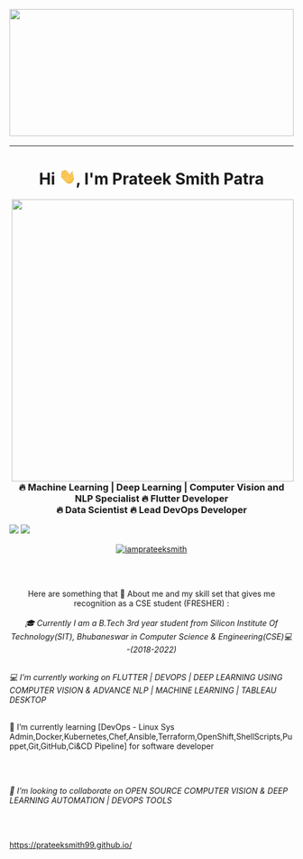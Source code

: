 <p align="center">
  <img src="https://media-exp1.licdn.com/dms/image/C4D16AQGp0_c2rZYDBg/profile-displaybackgroundimage-shrink_350_1400/0/1654014649119?e=1669248000&v=beta&t=H4DMTdtAaoA9X0jNm8bcXKDzlpSCG3UXLdJXJ8-Nah4" height="225", width="100%"/>
</p>
<hr>
<h1 align="center"\> Hi <img src="https://raw.githubusercontent.com/ABSphreak/ABSphreak/master/gifs/Hi.gif" width="30px">, I'm Prateek Smith Patra </h1>
<img align="right" width="500" height="500" src="https://github.com/SnippetCoders/SnippetCoder/blob/master/git-transparent-bg.png">

<h3 align="center">🔥 Machine Learning | Deep Learning | Computer Vision and NLP Specialist 🔥 Flutter Developer <br>🔥 Data Scientist 🔥 Lead DevOps Developer</h3>

<p align="center">

  <!-- <a href="https://www.linkedin.com/in/prateek-smith-patra-76a3031b5/" target="blank"><img align="center" src="" alt="aksia" height="30" width="40" /></a>
  
  
<a href="https://leetcode.com/prateek_smith/" target="blank"><img align="center" src="https://cdn.jsdelivr.net/npm/simple-icons@3.0.1/icons/leetcode.svg" alt="akash_chowrasia" height="30" width="40" /></a>
  
  
 <a href = "mailto: iamprateeksmith@gmail.com"><img align="center" src="https://simpleicons.org/icons/gmail.svg" height="30" width="40" /></a> -->

[<img src ="https://img.shields.io/badge/portfolio-%23.svg?&style=for-the-badge&logo=&logoColor=white%22">](https://prateeksmith99.github.io/)
[<img src="https://img.shields.io/badge/linkedin-%230077B5.svg?&style=for-the-badge&logo=linkedin&logoColor=white" />](https://www.linkedin.com/in/prateek-smith-patra-76a3031b5/)
</p>

<p align = "center"><a href="https://www.buymeacoffee.com/iamprateeksmith"> <img align="center" src="https://cdn.buymeacoffee.com/buttons/v2/default-yellow.png" height="45" width="170" alt="iamprateeksmith" /></a></p><br><br>

<p align="center">
Here are something that 📖 About me and my skill set that gives me recognition as a CSE student (FRESHER) :<br><br>
  <em> 🎓 Currently I am a B.Tech 3rd year student from Silicon Institute Of Technology(SIT), Bhubaneswar in Computer Science & Engineering(CSE)💻 -(2018-2022) 
  </em><br><br>
  
  
  <em>💻 I’m currently working on FLUTTER | DEVOPS | DEEP LEARNING USING COMPUTER VISION & ADVANCE NLP | MACHINE LEARNING | TABLEAU DESKTOP</em><br><br>
  
  

<p>🌱 I’m currently learning [DevOps - Linux Sys Admin,Docker,Kubernetes,Chef,Ansible,Terraform,OpenShift,ShellScripts,Puppet,Git,GitHub,Ci&CD Pipeline] for software developer
</p><br><br>


<em>👯 I’m looking to collaborate on OPEN SOURCE COMPUTER VISION & DEEP LEARNING AUTOMATION | DEVOPS TOOLS </em>
   
  <br><br>
</p> 



<!-- <h1 align="center"> Hi Everyone 👋 </h1>

<em>I am PRATEEK SMITH PATRA 😃</em><br>
<mark>Currently I am a B.Tech 3rd year student from Silicon Institute Of Technology(SIT), Bhubaneswar in Computer Science & Engineering(CSE)💻 - (2018-2022)</mark>

Here are something that describes about me and my skill set that gives me recognition as a CSE student (FRESHER) :

- 🔭 I’m currently working on FLUTTER | DEVOPS | DEEP LEARNING USING COMPUTER VISION & ADVANCE NLP | MACHINE LEARNING | TABLEAU DESKTOP
- 🌱 I’m currently learning COMPUTER SCIENCE 
- 👯 I’m looking to collaborate on OPEN SOURCE COMPUTER VISION AUTOMATION -->

 
 https://prateeksmith99.github.io/
